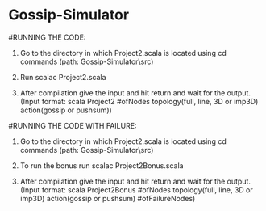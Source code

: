 # Gossip-Simulator

#RUNNING THE CODE:

1)	Go to the directory in which Project2.scala is located using cd commands (path: Gossip-Simulator\src\)

2)	Run scalac Project2.scala

3)	After compilation give the input and hit return and wait for the output. (Input format: scala Project2 #ofNodes topology(full, line, 3D or imp3D) action(gossip or pushsum))

#RUNNING THE CODE WITH FAILURE:

1)	Go to the directory in which Project2.scala is located using cd commands (path: Gossip-Simulator\src\)

2)	To run the bonus run scalac Project2Bonus.scala

3)	After compilation give the input and hit return and wait for the output. 
(Input format: scala Project2Bonus #ofNodes topology(full, line, 3D or imp3D) action(gossip or pushsum) #ofFailureNodes)

